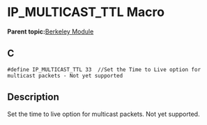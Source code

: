 # IP\_MULTICAST\_TTL Macro

**Parent topic:**[Berkeley Module](GUID-5F35C98C-EC8E-40FF-9B62-3B31D508F820.md)

## C

```
#define IP_MULTICAST_TTL 33  //Set the Time to Live option for multicast packets - Not yet supported
```

## Description

Set the time to live option for multicast packets. Not yet supported.

